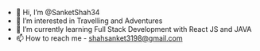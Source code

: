 - 👋 Hi, I’m @SanketShah34
- 👀 I’m interested in Travelling and Adventures
- 🌱 I’m currently learning Full Stack Development with React JS and JAVA
- 📫 How to reach me - shahsanket3198@gmail.com

<!---
SanketShah34/SanketShah34 is a ✨ special ✨ repository because its `README.md` (this file) appears on your GitHub profile.
You can click the Preview link to take a look at your changes.
--->
